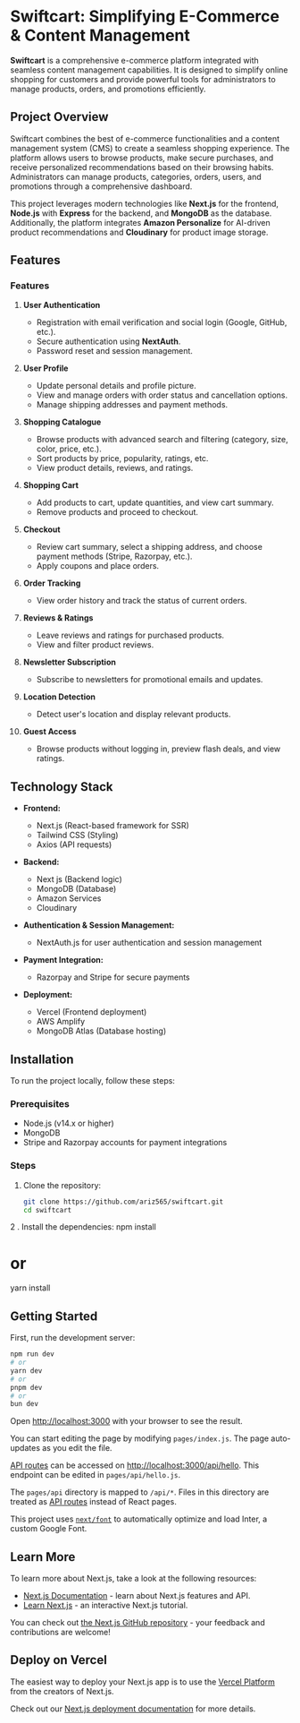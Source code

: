 # Swiftcart: Simplifying E-Commerce & Content Management

**Swiftcart** is a comprehensive e-commerce platform integrated with seamless content management capabilities. It is designed to simplify online shopping for customers and provide powerful tools for administrators to manage products, orders, and promotions efficiently.

## Project Overview

Swiftcart combines the best of e-commerce functionalities and a content management system (CMS) to create a seamless shopping experience. The platform allows users to browse products, make secure purchases, and receive personalized recommendations based on their browsing habits. Administrators can manage products, categories, orders, users, and promotions through a comprehensive dashboard.

This project leverages modern technologies like **Next.js** for the frontend, **Node.js** with **Express** for the backend, and **MongoDB** as the database. Additionally, the platform integrates **Amazon Personalize** for AI-driven product recommendations and **Cloudinary** for product image storage.

## Features

### **Features**

1. **User Authentication**
   - Registration with email verification and social login (Google, GitHub, etc.).
   - Secure authentication using **NextAuth**.
   - Password reset and session management.

2. **User Profile**
   - Update personal details and profile picture.
   - View and manage orders with order status and cancellation options.
   - Manage shipping addresses and payment methods.

3. **Shopping Catalogue**
   - Browse products with advanced search and filtering (category, size, color, price, etc.).
   - Sort products by price, popularity, ratings, etc.
   - View product details, reviews, and ratings.

4. **Shopping Cart**
   - Add products to cart, update quantities, and view cart summary.
   - Remove products and proceed to checkout.

5. **Checkout**
   - Review cart summary, select a shipping address, and choose payment methods (Stripe, Razorpay, etc.).
   - Apply coupons and place orders.

6. **Order Tracking**
   - View order history and track the status of current orders.

7. **Reviews & Ratings**
   - Leave reviews and ratings for purchased products.
   - View and filter product reviews.

8. **Newsletter Subscription**
   - Subscribe to newsletters for promotional emails and updates.

9. **Location Detection**
   - Detect user's location and display relevant products.

10. **Guest Access**
    - Browse products without logging in, preview flash deals, and view ratings.

## Technology Stack

- **Frontend:**  
  - Next.js (React-based framework for SSR)
  - Tailwind CSS (Styling)
  - Axios (API requests)
  
- **Backend:**  
  - Next js (Backend logic)
  - MongoDB (Database)
  - Amazon Services
  - Cloudinary 
  
- **Authentication & Session Management:**  
  - NextAuth.js for user authentication and session management

- **Payment Integration:**  
  - Razorpay and Stripe for secure payments

- **Deployment:**  
  - Vercel (Frontend deployment)
  - AWS Amplify
  - MongoDB Atlas (Database hosting)

## Installation

To run the project locally, follow these steps:

### Prerequisites
- Node.js (v14.x or higher)
- MongoDB
- Stripe and Razorpay accounts for payment integrations

### Steps

1. Clone the repository:
   ```bash
   git clone https://github.com/ariz565/swiftcart.git
   cd swiftcart
2 . Install the dependencies:
npm install
# or
yarn install


## Getting Started

First, run the development server:

```bash
npm run dev
# or
yarn dev
# or
pnpm dev
# or
bun dev
```

Open [http://localhost:3000](http://localhost:3000) with your browser to see the result.

You can start editing the page by modifying `pages/index.js`. The page auto-updates as you edit the file.

[API routes](https://nextjs.org/docs/api-routes/introduction) can be accessed on [http://localhost:3000/api/hello](http://localhost:3000/api/hello). This endpoint can be edited in `pages/api/hello.js`.

The `pages/api` directory is mapped to `/api/*`. Files in this directory are treated as [API routes](https://nextjs.org/docs/api-routes/introduction) instead of React pages.

This project uses [`next/font`](https://nextjs.org/docs/basic-features/font-optimization) to automatically optimize and load Inter, a custom Google Font.

## Learn More

To learn more about Next.js, take a look at the following resources:

- [Next.js Documentation](https://nextjs.org/docs) - learn about Next.js features and API.
- [Learn Next.js](https://nextjs.org/learn) - an interactive Next.js tutorial.

You can check out [the Next.js GitHub repository](https://github.com/vercel/next.js/) - your feedback and contributions are welcome!

## Deploy on Vercel

The easiest way to deploy your Next.js app is to use the [Vercel Platform](https://vercel.com/new?utm_medium=default-template&filter=next.js&utm_source=create-next-app&utm_campaign=create-next-app-readme) from the creators of Next.js.

Check out our [Next.js deployment documentation](https://nextjs.org/docs/deployment) for more details.


<!--  -->
